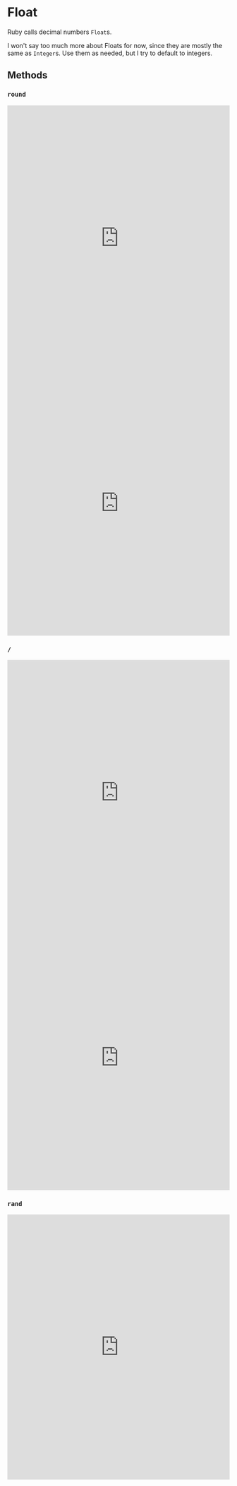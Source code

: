 # Float

Ruby calls decimal numbers `Float`s.

I won't say too much more about Floats for now, since they are mostly the same as `Integer`s. Use them as needed, but I try to default to integers.

## Methods

### `round`

<iframe frameborder="0" width="100%" height="600px" src="https://repl.it/student_embed/assignment/3055284/0e2ff70c9c6e5b17143ab956aa382510"></iframe>

<iframe frameborder="0" width="100%" height="600px" src="https://repl.it/student_embed/assignment/3056033/7aa7099b585e775a081f42be4a82c72d"></iframe>

### `/`

<iframe frameborder="0" width="100%" height="600px" src="https://repl.it/student_embed/assignment/3055287/9bfd51695d1309c88b7e802395190fed"></iframe>

<iframe frameborder="0" width="100%" height="600px" src="https://repl.it/student_embed/assignment/3055426/d721e1044eb3966a6258d16a9e267b93"></iframe>

### `rand`

<iframe frameborder="0" width="100%" height="600px" src="https://repl.it/student_embed/assignment/3055723/2eb9d4915e59ca47aa80c2391189915a"></iframe>
